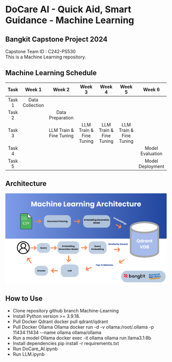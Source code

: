 # DoCare AI - Quick Aid, Smart Guidance - Machine Learning

## Bangkit Capstone Project 2024
Capstone Team ID : C242-PS530<br>
This is a Machine Learning repository.

## Machine Learning Schedule
|Task  |Week 1         |Week 2                 |Week 3                 |Week 4                 |Week 5                 |Week 6          |
|:----:|:-------------:|:---------------------:|:---------------------:|:---------------------:|:---------------------:|:--------------:|
|Task 1|Data Collection|                       |                       |                       |                       |                |
|Task 2|               |Data Preparation       |                       |                       |                       |                |
|Task 3|               |LLM Train & Fine Tuning|LLM Train & Fine Tuning|LLM Train & Fine Tuning|LLM Train & Fine Tuning|                |
|Task 4|               |                       |                       |                       |                       |Model Evaluation|
|Task 5|               |                       |                       |                       |                       |Model Deployment|

## Architecture
![ML Architecture](Assets/ML_Architecture.png)

## How to Use
- Clone repository github branch Machine-Learning
- Install Python version >= 3.9.18.
- Pull Docker Qdrant docker pull qdrant/qdrant
- Pull Docker Ollama Ollama docker run -d -v ollama:/root/.ollama -p 11434:11434 --name ollama ollama/ollama
- Run a model  Ollama docker exec -it ollama ollama run llama3.1:8b
- Install dependencies pip install -r requirements.txt
- Run DoCare_AI.ipynb
- Run LLM.ipynb
